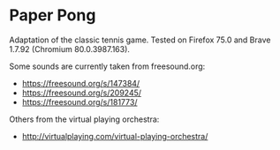 # Paper Pong

Adaptation of the classic tennis game. Tested on Firefox 75.0 and Brave 1.7.92 (Chromium 80.0.3987.163).

Some sounds are currently taken from freesound.org:

- https://freesound.org/s/147384/
- https://freesound.org/s/209245/
- https://freesound.org/s/181773/

Others from the virtual playing orchestra:

- http://virtualplaying.com/virtual-playing-orchestra/

